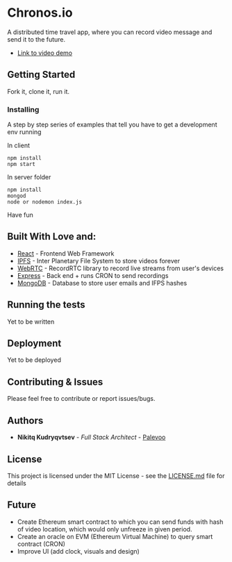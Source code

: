# Chronos.io

A distributed time travel app, where you can record video message and send it to the future.

* [Link to video demo](https://ipfs.io/ipfs/QmctXuva4qutFTyj4Q9N8tb4efXsVjQbeLwrdHF9nVHwU4)

## Getting Started

Fork it, clone it, run it.

### Installing

A step by step series of examples that tell you have to get a development env running

In client
```
npm install
npm start
```

In server folder
```
npm install
mongod
node or nodemon index.js
```

Have fun

## Built With Love and:

* [React](https://reactjs.org/) - Frontend Web Framework
* [IPFS](https://ipfs.io/) - Inter Planetary File System to store videos forever
* [WebRTC](https://webrtc.org/) - RecordRTC library to record live streams from user's devices
* [Express](http://expressjs.com/) - Back end + runs CRON to send recordings
* [MongoDB](https://www.mongodb.com/) - Database to store user emails and IFPS hashes

## Running the tests

Yet to be written

## Deployment

Yet to be deployed

## Contributing & Issues

Please feel free to contribute or report issues/bugs.

## Authors

* **Nikitq Kudryqvtsev** - *Full Stack Architect* - [Palevoo](https://github.com/palevoo)

## License

This project is licensed under the MIT License - see the [LICENSE.md](LICENSE.md) file for details

## Future

* Create Ethereum smart contract to which you can send funds with hash of video location, which would only unfreeze in given period.
* Create an oracle on EVM (Ethereum Virtual Machine) to query smart contract (CRON)
* Improve UI (add clock, visuals and design)
